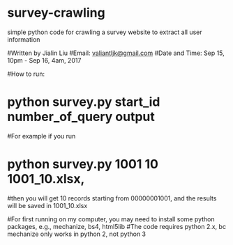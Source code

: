 # survey-crawling
simple python code for crawling a survey website to extract all user information

#Written by Jialin Liu 
#Email: valiantljk@gmail.com
#Date and Time: Sep 15, 10pm - Sep 16, 4am, 2017

#How to run:
#          python survey.py start_id number_of_query output
#For example if you run
#          python survey.py 1001 10 1001_10.xlsx,

#then you will get 10 records starting from 00000001001, and the results will be saved in 1001_10.xlsx

#For first running on my computer, you may need to install some python packages, e.g., mechanize, bs4, html5lib
#The code requires python 2.x, bc mechanize only works in python 2, not python 3

